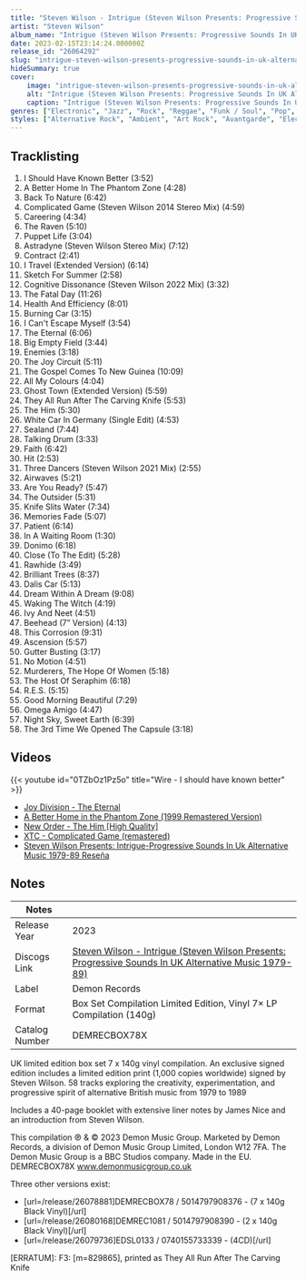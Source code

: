 ```yaml
---
title: "Steven Wilson - Intrigue (Steven Wilson Presents: Progressive Sounds In UK Alternative Music 1979-89)"
artist: "Steven Wilson"
album_name: "Intrigue (Steven Wilson Presents: Progressive Sounds In UK Alternative Music 1979-89)"
date: 2023-02-15T23:14:24.000000Z
release_id: "26064292"
slug: "intrigue-steven-wilson-presents-progressive-sounds-in-uk-alternative-music-1979-89-26064292"
hideSummary: true
cover:
    image: "intrigue-steven-wilson-presents-progressive-sounds-in-uk-alternative-music-1979-89-26064292.jpg"
    alt: "Intrigue (Steven Wilson Presents: Progressive Sounds In UK Alternative Music 1979-89) by Steven Wilson"
    caption: "Intrigue (Steven Wilson Presents: Progressive Sounds In UK Alternative Music 1979-89) by Steven Wilson"
genres: ["Electronic", "Jazz", "Rock", "Reggae", "Funk / Soul", "Pop", "Folk, World, & Country"]
styles: ["Alternative Rock", "Ambient", "Art Rock", "Avantgarde", "Electro", "Ethereal", "Experimental", "Funk", "Goth Rock", "House", "Indie Pop", "Indie Rock", "Industrial", "Leftfield", "Lounge", "Modern Classical", "New Wave", "Noise", "Pop Rock", "Post-Punk", "Prog Rock", "Punk", "Rocksteady", "Ska", "Synth-pop", "Tribal"]
---
```


## Tracklisting
1. I Should Have Known Better (3:52)
2. A Better Home In The Phantom Zone (4:28)
3. Back To Nature (6:42)
4. Complicated Game (Steven Wilson 2014 Stereo Mix) (4:59)
5. Careering (4:34)
6. The Raven (5:10)
7. Puppet Life (3:04)
8. Astradyne (Steven Wilson Stereo Mix) (7:12)
9. Contract (2:41)
10. I Travel (Extended Version) (6:14)
11. Sketch For Summer (2:58)
12. Cognitive Dissonance (Steven Wilson 2022 Mix) (3:32)
13. The Fatal Day (11:26)
14. Health And Efficiency (8:01)
15. Burning Car (3:15)
16. I Can't Escape Myself (3:54)
17. The Eternal (6:06)
18. Big Empty Field (3:44)
19. Enemies (3:18)
20. The Joy Circuit (5:11)
21. The Gospel Comes To New Guinea (10:09)
22. All My Colours (4:04)
23. Ghost Town (Extended Version) (5:59)
24. They All Run After The Carving Knife (5:53)
25. The Him (5:30)
26. White Car In Germany (Single Edit) (4:53)
27. Sealand (7:44)
28. Talking Drum (3:33)
29. Faith (6:42)
30. Hit (2:53)
31. Three Dancers (Steven Wilson 2021 Mix) (2:55)
32. Airwaves (5:21)
33. Are You Ready? (5:47)
34. The Outsider (5:31)
35. Knife Slits Water (7:34)
36. Memories Fade (5:07)
37. Patient (6:14)
38. In A Waiting Room (1:30)
39. Donimo (6:18)
40. Close (To The Edit) (5:28)
41. Rawhide (3:49)
42. Brilliant Trees (8:37)
43. Dalis Car (5:13)
44. Dream Within A Dream (9:08)
45. Waking The Witch (4:19)
46. Ivy And Neet (4:51)
47. Beehead (7” Version) (4:13)
48. This Corrosion (9:31)
49. Ascension (5:57)
50. Gutter Busting (3:17)
51. No Motion (4:51)
52. Murderers, The Hope Of Women (5:18)
53. The Host Of Seraphim (6:18)
54. R.E.S. (5:15)
55. Good Morning Beautiful (7:29)
56. Omega Amigo (4:47)
57. Night Sky, Sweet Earth (6:39)
58. The 3rd Time We Opened The Capsule (3:18)




## Videos
{{< youtube id="0TZbOz1Pz5o" title="Wire - I should have known better" >}}
- [Joy Division - The Eternal](https://www.youtube.com/watch?v=L5NpJa72-Bc)
- [A Better Home in the Phantom Zone (1999 Remastered Version)](https://www.youtube.com/watch?v=1m6DAvVurVE)
- [New Order - The Him [High Quality]](https://www.youtube.com/watch?v=lg7ZtIYvWjw)
- [XTC - Complicated Game (remastered)](https://www.youtube.com/watch?v=L_QFMuieWiI)
- [Steven Wilson Presents: Intrigue-Progressive Sounds In Uk Alternative Music 1979-89 Reseña](https://www.youtube.com/watch?v=qV7uXAHPKEk)

## Notes
| Notes          |             |
| ---------------| ----------- |
| Release Year   | 2023 |
| Discogs Link   | [Steven Wilson - Intrigue (Steven Wilson Presents: Progressive Sounds In UK Alternative Music 1979-89)](https://www.discogs.com/release/26064292-Steven-Wilson-Intrigue-Steven-Wilson-Presents-Progressive-Sounds-In-UK-Alternative-Music-1979-89) |
| Label          | Demon Records |
| Format         | Box Set Compilation Limited Edition, Vinyl 7× LP Compilation (140g) |
| Catalog Number | DEMRECBOX78X |

UK limited edition box set 7 x 140g vinyl compilation.  An exclusive signed edition includes a limited edition print (1,000 copies worldwide) signed by Steven Wilson.  58 tracks exploring the creativity, experimentation, and progressive spirit of alternative British music from 1979 to 1989

Includes a 40-page booklet with extensive liner notes by James Nice and an introduction from Steven Wilson.

This compilation ℗ & © 2023 Demon Music Group.   Marketed by Demon Records, a division of Demon Music Group Limited, London W12 7FA.   The Demon Music Group is a BBC Studios company.   Made in the EU.   DEMRECBOX78X www.demonmusicgroup.co.uk

Three other versions exist:
*  [url=/release/26078881]DEMRECBOX78 / 5014797908376 - (7 x 140g Black Vinyl)[/url]
*  [url=/release/26080168]DEMREC1081 / 5014797908390 - (2 x 140g Black Vinyl)[/url]
*  [url=/release/26079736]EDSL0133 / 0740155733339 - (4CD)[/url]

[ERRATUM]:
F3:  [m=829865], printed as They All Run After The Carving Knife

